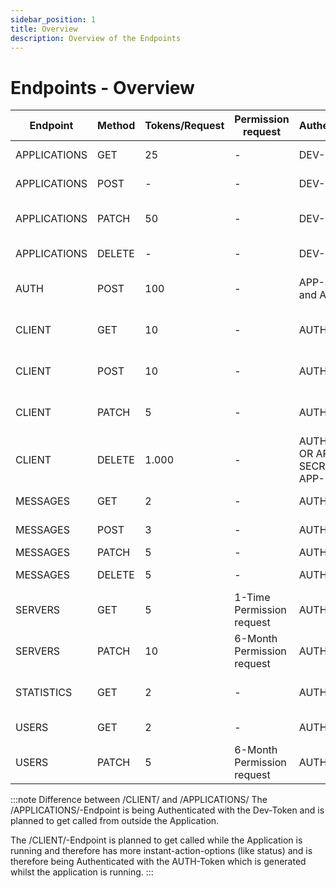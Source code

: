 ```yaml
---
sidebar_position: 1
title: Overview
description: Overview of the Endpoints
---
```


# Endpoints - Overview

| Endpoint | Method | Tokens/Request | Permission request | Authentication | Example |
| --- | --- | --- | --- | --- | --- |
| APPLICATIONS | GET | 25 | - | DEV-Secret | Get name of an application |
| APPLICATIONS | POST | - | - | DEV-Secret | Create a Application |
| APPLICATIONS | PATCH | 50 | - | DEV-Secret | Change name of an application |
| APPLICATIONS | DELETE | - | - | DEV-Secret | Delete a Application |
| AUTH | POST | 100 | - | APP-SECRET and APP-ID | Get Authentication Token |
| CLIENT | GET | 10 | - | AUTH-Token | Get Name of the App-Client |
| CLIENT | POST | 10 | - | AUTH-Token | Send App-Client Logout to the Server |
| CLIENT | PATCH | 5 | - | AUTH-Token | Set Status of the App-Client |
| CLIENT | DELETE | 1.000 | - | AUTH-Token OR APP-SECRET and APP-ID | Emergency Reset of the App-Client |
| MESSAGES | GET | 2 | - | AUTH-Token | Get Text of Message |
| MESSAGES | POST | 3 | - | AUTH-Token | Send Message |
| MESSAGES | PATCH | 5 | - | AUTH-Token | Edit Message |
| MESSAGES | DELETE | 5 | - | AUTH-Token | Delete Message |
| SERVERS | GET | 5 | 1-Time Permission request | AUTH-Token | Get Name of Server |
| SERVERS | PATCH | 10 | 6-Month Permission request | AUTH-Token | Set Setting of Server |
| STATISTICS | GET | 2 | - | AUTH-Token | Get Number of registered Users |
| USERS  | GET | 2 | - | AUTH-Token | Get Status of user |
| USERS | PATCH | 5 | 6-Month Permission request | AUTH-Token | Set Status of user |

:::note Difference between /CLIENT/ and /APPLICATIONS/
The /APPLICATIONS/-Endpoint is being Authenticated with the Dev-Token and is planned to get called from outside the Application. 

The /CLIENT/-Endpoint is planned to get called while the Application is running and therefore has more instant-action-options (like status) and is therefore being Authenticated with the AUTH-Token which is generated whilst the application is running.
:::
